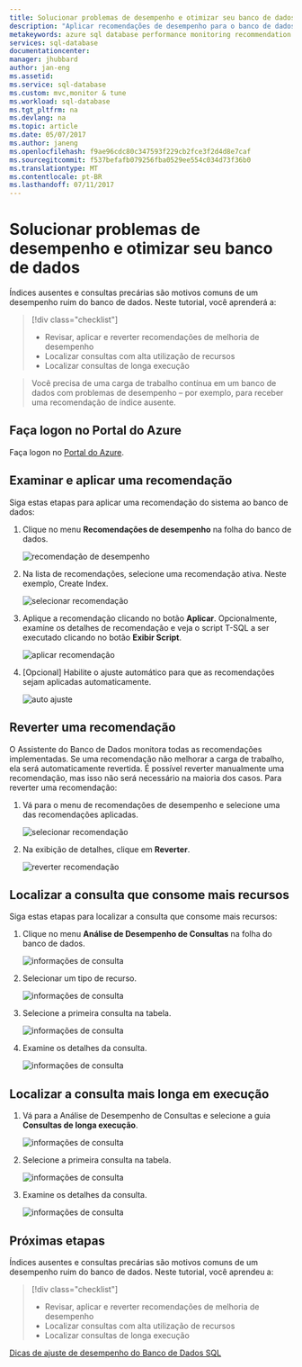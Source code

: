 ```yaml
---
title: Solucionar problemas de desempenho e otimizar seu banco de dados | Microsoft Docs
description: "Aplicar recomendações de desempenho para o banco de dados SQL, bem como aprender a obter informações sobre o desempenho das consultas em execução no seu banco de dados"
metakeywords: azure sql database performance monitoring recommendation
services: sql-database
documentationcenter: 
manager: jhubbard
author: jan-eng
ms.assetid: 
ms.service: sql-database
ms.custom: mvc,monitor & tune
ms.workload: sql-database
ms.tgt_pltfrm: na
ms.devlang: na
ms.topic: article
ms.date: 05/07/2017
ms.author: janeng
ms.openlocfilehash: f9ae96cdc80c347593f229cb2fce3f2d4d8e7caf
ms.sourcegitcommit: f537befafb079256fba0529ee554c034d73f36b0
ms.translationtype: MT
ms.contentlocale: pt-BR
ms.lasthandoff: 07/11/2017
---
```

# <a name="troubleshoot-performance-issues-and-optimize-your-database"></a>Solucionar problemas de desempenho e otimizar seu banco de dados

Índices ausentes e consultas precárias são motivos comuns de um desempenho ruim do banco de dados. Neste tutorial, você aprenderá a:
> [!div class="checklist"]
> * Revisar, aplicar e reverter recomendações de melhoria de desempenho
> * Localizar consultas com alta utilização de recursos
> * Localizar consultas de longa execução

> Você precisa de uma carga de trabalho contínua em um banco de dados com problemas de desempenho – por exemplo, para receber uma recomendação de índice ausente.
>

## <a name="log-in-to-the-azure-portal"></a>Faça logon no Portal do Azure

Faça logon no [Portal do Azure](https://portal.azure.com/).

## <a name="review-and-apply-a-recommendation"></a>Examinar e aplicar uma recomendação

Siga estas etapas para aplicar uma recomendação do sistema ao banco de dados:

1. Clique no menu **Recomendações de desempenho** na folha do banco de dados.

    ![recomendação de desempenho](./media/sql-database-performance-tutorial/perf_recommendations.png)

2. Na lista de recomendações, selecione uma recomendação ativa. Neste exemplo, Create Index.

    ![selecionar recomendação](./media/sql-database-performance-tutorial/create_index.png)

3. Aplique a recomendação clicando no botão **Aplicar**. Opcionalmente, examine os detalhes de recomendação e veja o script T-SQL a ser executado clicando no botão **Exibir Script**.

    ![aplicar recomendação](./media/sql-database-performance-tutorial/apply.png)

4. [Opcional] Habilite o ajuste automático para que as recomendações sejam aplicadas automaticamente.

    ![auto ajuste](./media/sql-database-performance-tutorial/auto_tuning.png)

## <a name="revert-a-recommendation"></a>Reverter uma recomendação

O Assistente do Banco de Dados monitora todas as recomendações implementadas. Se uma recomendação não melhorar a carga de trabalho, ela será automaticamente revertida. É possível reverter manualmente uma recomendação, mas isso não será necessário na maioria dos casos. Para reverter uma recomendação:

1. Vá para o menu de recomendações de desempenho e selecione uma das recomendações aplicadas.

    ![selecionar recomendação](./media/sql-database-performance-tutorial/select.png)

2. Na exibição de detalhes, clique em **Reverter**.

    ![reverter recomendação](./media/sql-database-performance-tutorial/revert.png)

## <a name="find-the-query-that-consumes-the-most-resources"></a>Localizar a consulta que consome mais recursos

Siga estas etapas para localizar a consulta que consome mais recursos:

1. Clique no menu **Análise de Desempenho de Consultas** na folha do banco de dados.

    ![informações de consulta](./media/sql-database-performance-tutorial/query_perf_insights.png)

2. Selecionar um tipo de recurso.

    ![informações de consulta](./media/sql-database-performance-tutorial/select_resource_type.png)

3. Selecione a primeira consulta na tabela.

    ![informações de consulta](./media/sql-database-performance-tutorial/select_query.png)

4. Examine os detalhes da consulta.

    ![informações de consulta](./media/sql-database-performance-tutorial/query_details.png)

## <a name="find-the-longest-running-query"></a>Localizar a consulta mais longa em execução

1. Vá para a Análise de Desempenho de Consultas e selecione a guia **Consultas de longa execução**.

    ![informações de consulta](./media/sql-database-performance-tutorial/long_running.png)

3. Selecione a primeira consulta na tabela.

    ![informações de consulta](./media/sql-database-performance-tutorial/select_first_query.png)

4. Examine os detalhes da consulta.

    ![informações de consulta](./media/sql-database-performance-tutorial/review_query_details.png)



## <a name="next-steps"></a>Próximas etapas 
Índices ausentes e consultas precárias são motivos comuns de um desempenho ruim do banco de dados. Neste tutorial, você aprendeu a:
> [!div class="checklist"]
> * Revisar, aplicar e reverter recomendações de melhoria de desempenho
> * Localizar consultas com alta utilização de recursos
> * Localizar consultas de longa execução

[Dicas de ajuste de desempenho do Banco de Dados SQL](https://docs.microsoft.com/azure/sql-database/sql-database-troubleshoot-performance)
